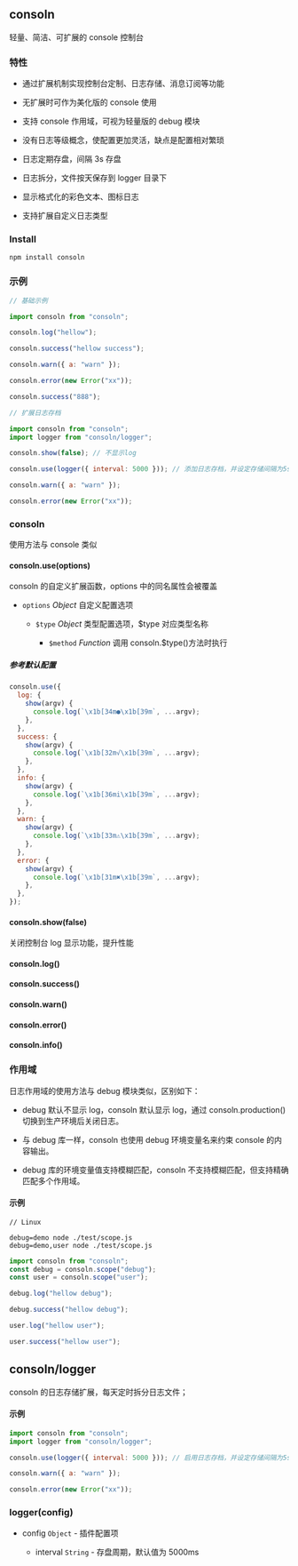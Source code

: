 ## consoln

轻量、简洁、可扩展的 console 控制台

### 特性

- 通过扩展机制实现控制台定制、日志存储、消息订阅等功能

- 无扩展时可作为美化版的 console 使用

- 支持 console 作用域，可视为轻量版的 debug 模块

- 没有日志等级概念，使配置更加灵活，缺点是配置相对繁琐

- 日志定期存盘，间隔 3s 存盘

- 日志拆分，文件按天保存到 logger 目录下

- 显示格式化的彩色文本、图标日志

- 支持扩展自定义日志类型

### Install

```
npm install consoln
```

### 示例

```js
// 基础示例

import consoln from "consoln";

consoln.log("hellow");

consoln.success("hellow success");

consoln.warn({ a: "warn" });

consoln.error(new Error("xx"));

consoln.success("888");
```

```js
// 扩展日志存档

import consoln from "consoln";
import logger from "consoln/logger";

consoln.show(false); // 不显示log

consoln.use(logger({ interval: 5000 })); // 添加日志存档，并设定存储间隔为5s

consoln.warn({ a: "warn" });

consoln.error(new Error("xx"));
```

### consoln

使用方法与 console 类似

#### consoln.use(options)

consoln 的自定义扩展函数，options 中的同名属性会被覆盖

- `options` _Object_ 自定义配置选项

  - `$type` _Object_ 类型配置选项，$type 对应类型名称

    - `$method` _Function_ 调用 consoln.$type()方法时执行

##### 参考默认配置

```js
consoln.use({
  log: {
    show(argv) {
      console.log(`\x1b[34m●\x1b[39m`, ...argv);
    },
  },
  success: {
    show(argv) {
      console.log(`\x1b[32m√\x1b[39m`, ...argv);
    },
  },
  info: {
    show(argv) {
      console.log(`\x1b[36mi\x1b[39m`, ...argv);
    },
  },
  warn: {
    show(argv) {
      console.log(`\x1b[33m⚠\x1b[39m`, ...argv);
    },
  },
  error: {
    show(argv) {
      console.log(`\x1b[31m✖\x1b[39m`, ...argv);
    },
  },
});
```

#### consoln.show(false)

关闭控制台 log 显示功能，提升性能

#### consoln.log()

#### consoln.success()

#### consoln.warn()

#### consoln.error()

#### consoln.info()

### 作用域

日志作用域的使用方法与 debug 模块类似，区别如下：

- debug 默认不显示 log，consoln 默认显示 log，通过 consoln.production()切换到生产环境后关闭日志。

- 与 debug 库一样，consoln 也使用 debug 环境变量名来约束 console 的内容输出。

- debug 库的环境变量值支持模糊匹配，consoln 不支持模糊匹配，但支持精确匹配多个作用域。

#### 示例

```
// Linux

debug=demo node ./test/scope.js
debug=demo,user node ./test/scope.js
```

```js
import consoln from "consoln";
const debug = consoln.scope("debug");
const user = consoln.scope("user");

debug.log("hellow debug");

debug.success("hellow debug");

user.log("hellow user");

user.success("hellow user");
```

## consoln/logger

consoln 的日志存储扩展，每天定时拆分日志文件；

#### 示例

```js
import consoln from "consoln";
import logger from "consoln/logger";

consoln.use(logger({ interval: 5000 })); // 启用日志存档，并设定存储间隔为5s

consoln.warn({ a: "warn" });

consoln.error(new Error("xx"));
```

### logger(config)

- config `Object` - 插件配置项

  - interval `String` - 存盘周期，默认值为 5000ms
